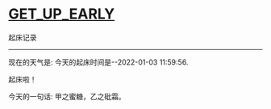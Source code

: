 # [GET_UP_EARLY](https://github.com/linziyang1106/2022/issues/12)

起床记录

---

现在的天气是: 
今天的起床时间是--2022-01-03 11:59:56.

 起床啦！

 今天的一句话:
 甲之蜜糖，乙之砒霜。